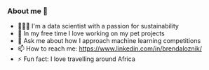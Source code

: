 ### About me 👋

- 👩🏼‍💻 I'm a data scientist with a passion for sustainability
- 🧩 In my free time I love working on my pet projects
- 💬 Ask me about how I approach machine learning competitions
- 📫 How to reach me: https://www.linkedin.com/in/brendaloznik/
- ⚡ Fun fact: I love travelling around Africa 
